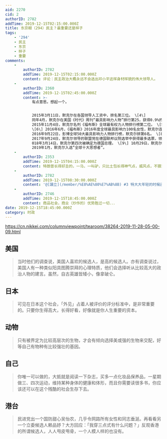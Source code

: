```yaml
---
aid: 2270
cid: 2
authorID: 2782
addTime: 2019-12-15T02:15:00.000Z
title: 东京眼（294）民主？最重要还是样子
tags:
    - '294'
    - 民主
    - 东京
    - 样子
    - 重要
comments:
    -
        authorID: 2782
        addTime: 2019-12-15T02:15:00.000Z
        content: 评论：民主政治大概永远不会选出邓小平这样身材样貌的伟大领导人。
    -
        authorID: 2360
        addTime: 2019-12-15T02:45:00.000Z
        content: >-
            有点意思。想起一个。


            2015年3月11日，默克尔在各国领导人工资中，排名第三位。 \[4\]
            同年4月，默克尔在美国《时代》周刊“最具影响力人物”排行第25，获得0.9%的选票。 \[3\]
            2015年11月4日，默克尔名列《福布斯》全球最有权力人物排行榜第二位。 \[5\] 2015年12月，默克尔当选《时代》年度人物。
            \[6\] 2016年6月，《福布斯》2016年度全球最具影响力100名女性，默克尔连续六年蝉联榜首。 \[7\]
            2016年9月22日，彭博全球50大最具影响力人物排行榜，默克尔排第6名。 \[8\]
            2017年9月24日，默克尔领导的联盟党在德国联邦议院选举中获得最多选票，领先其他各党。 2
            018年3月14日，默克尔第四次被确定为德国总理。 \[9\] 10月29日，默克尔表示，她将于2021年卸任总理职务。 \[10\]
            2019年1月，默克尔入选“全球十大思想者”。
    -
        authorID: 2353
        addTime: 2019-12-15T04:15:00.000Z
        content: 特朗普长得好丑的，一马，一叫驴，只比土包长得神气点，威风点，不猥琐。
    -
        authorID: 2782
        addTime: 2019-12-15T08:30:00.000Z
        content: '@[讀立](/member/%E8%AE%80%E7%AB%8B) #3 特大大年轻的时候还是很帅的。'
    -
        authorID: 2746
        addTime: 2019-12-15T18:45:00.000Z
        content: 商品社会，商业（炒作的）优势胜过一切．．．
date: 2019-12-15T18:45:00.000Z
category: 时政
---
```


https://cn.nikkei.com/columnviewpoint/tearoom/38264-2019-11-28-05-00-09.html

[](#%E7%BE%8E%E5%9B%BD)美国
-------------------------

> 当时他们的调查说，美国人喜欢的候选人，是高的候选人。亦有调查说过，美国人有一种类似阳具图腾崇拜的心理特质，他们会选择听从比较高大的政治人物的建言。虽然，自古英雄皆矮小，像拿破仑。

[](#%E6%97%A5%E6%9C%AC)日本
-------------------------

> 可见在日本这个社会，「外见」占着人被评价的评分标准中，是非常重要的。只要你生得高大，长得好看，好像就是你人生重要的资本。

[](#%E5%8A%A8%E7%89%A9)动物
-------------------------

> 只有被界定为比较高层次的生物，才会有倾向选择美或强的生物来交配，好等自己有物种有比较强壮的基因。

[](#%E8%87%AA%E5%B7%B1)自己
-------------------------

> 你唯一可以做的，大抵就是阅读一下杂志，买多一点化妆品保养品，一星期做三、四次运动，维持某种身体的健康和体形，而且你需要读很多书，你应该还可以在这个残酷的社会生存下去。

[](#%E6%B8%AF%E5%8F%B0)港台
-------------------------

> 民进党出一个国防甜心吴怡农，几乎令网路所有女性和同志垂涎。再看看另一个立委候选人赖品妤？大方回应：「我穿三点式有什么问题？」反观香港的所谓候选人，人人甩皮甩骨，一个人模人样的也没有。
